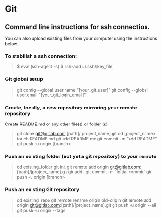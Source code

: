 # Git

## Command line instructions for ssh connectios.

You can also upload existing files from your computer using the instructions below.

### To stabilish a ssh connection:

> $ eval (ssh-agent -s)
> $ ssh-add ~/.ssh/[key_file]

### Git global setup

> git config --global user.name "[your_git_user]"
> git config --global user.email "[your_git_login_email]"

### Create, locally, a new repository mirroring your remote repository

Create README.md or any other file(s) or folder (s)

> git clone git@gitlab.com:[path]/[project_name].git
> cd [project_name>
> touch README.md
> git add README.md
> git commit -m "add README"
> git push -u origin [branch>

### Push an existing folder (not yet a git repository) to your remote

> cd existing_folder
> git init
> git remote add origin git@gitlab.com:[path]/[project_name].git
> git add .
> git commit -m "Initial commit"
> git push -u origin [branch>

### Push an existing Git repository

> cd existing_repo
> git remote rename origin old-origin
> git remote add origin git@gitlab.com:[path]/[project_name].git
> git push -u origin --all
> git push -u origin --tags

